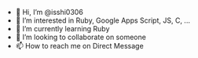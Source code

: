 - 👋 Hi, I’m @isshi0306
- 👀 I’m interested in Ruby, Google Apps Script, JS, C, ...
- 🌱 I’m currently learning Ruby
- 💞️ I’m looking to collaborate on someone
- 📫 How to reach me on Direct Message

<!---
isshi0306/isshi0306 is a ✨ special ✨ repository because its `README.md` (this file) appears on your GitHub profile.
You can click the Preview link to take a look at your changes.
--->
